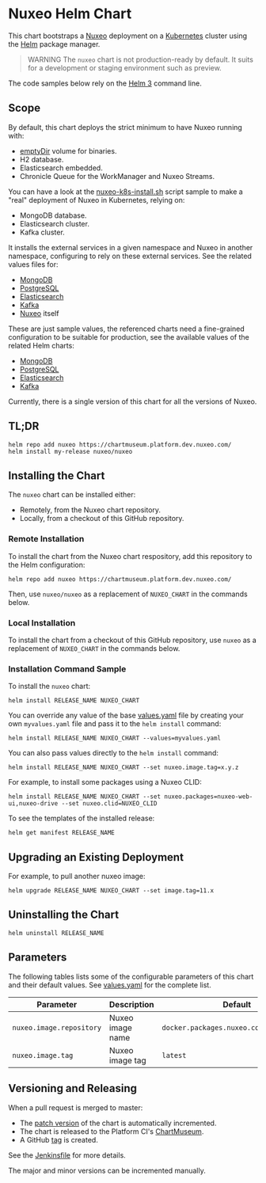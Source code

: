 # Nuxeo Helm Chart

This chart bootstraps a [Nuxeo](https://github.com/nuxeo/nuxeo/tree/master/docker) deployment on a [Kubernetes](https://kubernetes.io/) cluster using the [Helm](https://helm.sh/) package manager.

> WARNING
The `nuxeo` chart is not production-ready by default.
It suits for a development or staging environment such as preview.

The code samples below rely on the [Helm 3](https://helm.sh/docs/helm/helm/) command line.

## Scope

By default, this chart deploys the strict minimum to have Nuxeo running with:

- [emptyDir](https://kubernetes.io/docs/concepts/storage/volumes/#emptydir) volume for binaries.
- H2 database.
- Elasticsearch embedded.
- Chronicle Queue for the WorkManager and Nuxeo Streams.

You can have a look at the [nuxeo-k8s-install.sh](test/nuxeo-k8s-install.sh) script sample to  make a "real" deployment of Nuxeo in Kubernetes, relying on:

- MongoDB database.
- Elasticsearch cluster.
- Kafka cluster.

It installs the external services in a given namespace and Nuxeo in another namespace, configuring to rely on these external services.
See the related values files for:

- [MongoDB](test/values-mongodb.yaml)
- [PostgreSQL](test/values-postgresql.yaml)
- [Elasticsearch](test/values-elasticsearch.yaml)
- [Kafka](test/values-kafka.yaml)
- [Nuxeo](test/values-nuxeo.yaml) itself

These are just sample values, the referenced charts need a fine-grained configuration to be suitable for production, see the available values of the related Helm charts:

- [MongoDB](https://github.com/bitnami/charts/blob/master/bitnami/mongodb/values-production.yaml)
- [PostgreSQL](https://github.com/bitnami/charts/blob/master/bitnami/postgresql/values-production.yaml)
- [Elasticsearch](https://github.com/elastic/helm-charts/blob/master/elasticsearch/values.yaml)
- [Kafka](https://github.com/bitnami/charts/blob/master/bitnami/kafka/values-production.yaml)

Currently, there is a single version of this chart for all the versions of Nuxeo.

## TL;DR

```shell
helm repo add nuxeo https://chartmuseum.platform.dev.nuxeo.com/
helm install my-release nuxeo/nuxeo
```

## Installing the Chart

The `nuxeo` chart can be installed either:

- Remotely, from the Nuxeo chart repository.
- Locally, from a checkout of this GitHub repository.

### Remote Installation

To install the chart from the Nuxeo chart respository, add this repository to the Helm configuration:

```shell
helm repo add nuxeo https://chartmuseum.platform.dev.nuxeo.com/
```

Then, use `nuxeo/nuxeo` as a replacement of `NUXEO_CHART` in the commands below.

### Local Installation

To install the chart from a checkout of this GitHub repository, use `nuxeo` as a replacement of `NUXEO_CHART` in the commands below.

### Installation Command Sample

To install the `nuxeo` chart:

```shell
helm install RELEASE_NAME NUXEO_CHART
```

You can override any value of the base [values.yaml](nuxeo/values.yaml) file by creating your own `myvalues.yaml` file and pass it to the `helm install` command:

```shell
helm install RELEASE_NAME NUXEO_CHART --values=myvalues.yaml
```

You can also pass values directly to the `helm install` command:

```shell
helm install RELEASE_NAME NUXEO_CHART --set nuxeo.image.tag=x.y.z
```

For example, to install some packages using a Nuxeo CLID:

```shell
helm install RELEASE_NAME NUXEO_CHART --set nuxeo.packages=nuxeo-web-ui,nuxeo-drive --set nuxeo.clid=NUXEO_CLID
```

To see the templates of the installed release:

```shell
helm get manifest RELEASE_NAME
```

## Upgrading an Existing Deployment

For example, to pull another nuxeo image:

```shell
helm upgrade RELEASE_NAME NUXEO_CHART --set image.tag=11.x
```

## Uninstalling the Chart

```shell
helm uninstall RELEASE_NAME
```

## Parameters

The following tables lists some of the configurable parameters of this chart and their default values. See [values.yaml](nuxeo/values.yaml) for the complete list.

| Parameter                   | Description                             | Default                                 |
| --------------------------- | --------------------------------------- | --------------------------------------- |
| `nuxeo.image.repository`    | Nuxeo image name                        | `docker.packages.nuxeo.com/nuxeo/nuxeo` |
| `nuxeo.image.tag`           | Nuxeo image tag                         | `latest`                                |

## Versioning and Releasing

When a pull request is merged to master:

- The [patch version](nuxeo/Chart.yaml#L4) of the chart is automatically incremented.
- The chart is released to the Platform CI's [ChartMuseum](https://chartmuseum.platform.dev.nuxeo.com/).
- A GitHub [tag](https://github.com/nuxeo/nuxeo-helm-chart/tags) is created.

See the [Jenkinsfile](./Jenkinsfile) for more details.

The major and minor versions can be incremented manually.
